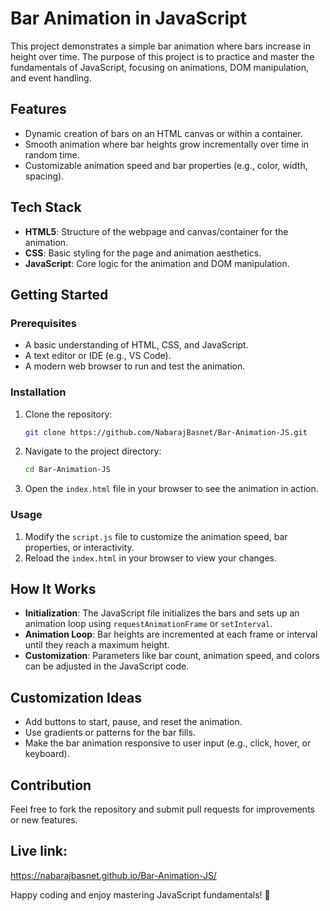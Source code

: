 # Bar Animation in JavaScript

This project demonstrates a simple bar animation where bars increase in height over time. The purpose of this project is to practice and master the fundamentals of JavaScript, focusing on animations, DOM manipulation, and event handling.

## Features
- Dynamic creation of bars on an HTML canvas or within a container.
- Smooth animation where bar heights grow incrementally over time in random time.
- Customizable animation speed and bar properties (e.g., color, width, spacing).

## Tech Stack
- **HTML5**: Structure of the webpage and canvas/container for the animation.
- **CSS**: Basic styling for the page and animation aesthetics.
- **JavaScript**: Core logic for the animation and DOM manipulation.

## Getting Started

### Prerequisites
- A basic understanding of HTML, CSS, and JavaScript.
- A text editor or IDE (e.g., VS Code).
- A modern web browser to run and test the animation.

### Installation
1. Clone the repository:
   ```bash
   git clone https://github.com/NabarajBasnet/Bar-Animation-JS.git
   ```
2. Navigate to the project directory:
   ```bash
   cd Bar-Animation-JS
   ```
3. Open the `index.html` file in your browser to see the animation in action.

### Usage
1. Modify the `script.js` file to customize the animation speed, bar properties, or interactivity.
2. Reload the `index.html` in your browser to view your changes.

## How It Works
- **Initialization**: The JavaScript file initializes the bars and sets up an animation loop using `requestAnimationFrame` or `setInterval`.
- **Animation Loop**: Bar heights are incremented at each frame or interval until they reach a maximum height.
- **Customization**: Parameters like bar count, animation speed, and colors can be adjusted in the JavaScript code.

## Customization Ideas
- Add buttons to start, pause, and reset the animation.
- Use gradients or patterns for the bar fills.
- Make the bar animation responsive to user input (e.g., click, hover, or keyboard).

## Contribution
Feel free to fork the repository and submit pull requests for improvements or new features.

## Live link:
https://nabarajbasnet.github.io/Bar-Animation-JS/

Happy coding and enjoy mastering JavaScript fundamentals! 🎉